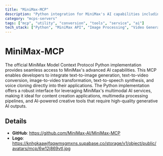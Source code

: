 ```yaml
---
title: "MiniMax-MCP"
description: "Python integration for MiniMax's AI capabilities including image, video, speech generation and voice cloning."
category: "mcps-servers"
tags: ["mcp", "utility", "conversion", "tools", "service", "ai"]
tech_stack: ["Python", "MiniMax API", "Image Processing", "Video Generation", "Speech Synthesis"]
---
```


# MiniMax-MCP

The official MiniMax Model Context Protocol Python implementation provides seamless access to MiniMax's advanced AI capabilities. This MCP enables developers to integrate text-to-image generation, text-to-video conversion, image-to-video transformation, text-to-speech synthesis, and voice cloning directly into their applications. The Python implementation offers a robust interface for leveraging MiniMax's multimodal AI services, making it ideal for content creation applications, multimedia processing pipelines, and AI-powered creative tools that require high-quality generative AI outputs.

## Details

- **GitHub**: https://github.com/MiniMax-AI/MiniMax-MCP
- **Logo**: https://knhgkaawjfqqwmsgmxns.supabase.co/storage/v1/object/public/avatars/mcp/6w12j869vtl.jpg
